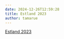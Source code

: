 ```yaml
---
date: 2024-12-26T12:59:28
title: Estland 2023
author: tamarue
---
```


[Estland 2023](https://nc.txtur.de/index.php/apps/memories/a/lv8zNYF9HspEgjaZgUyV5jqneu2XGcSP)